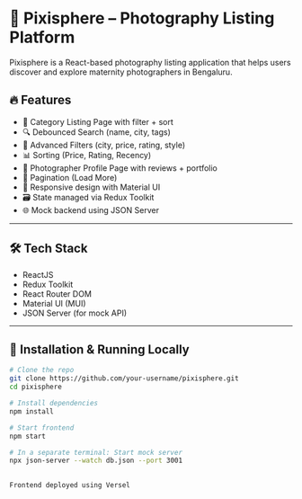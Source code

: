 # 📸 Pixisphere – Photography Listing Platform

Pixisphere is a React-based photography listing application that helps users discover and explore maternity photographers in Bengaluru.

## 🔥 Features

- 🧭 Category Listing Page with filter + sort
- 🔍 Debounced Search (name, city, tags)
- 🎯 Advanced Filters (city, price, rating, style)
- 📊 Sorting (Price, Rating, Recency)
- 📄 Photographer Profile Page with reviews + portfolio
- 🔄 Pagination (Load More)
- 📱 Responsive design with Material UI
- 🗃️ State managed via Redux Toolkit
- 🌐 Mock backend using JSON Server

---

## 🛠️ Tech Stack

- ReactJS
- Redux Toolkit
- React Router DOM
- Material UI (MUI)
- JSON Server (for mock API)

---

## 🧪 Installation & Running Locally

```bash
# Clone the repo
git clone https://github.com/your-username/pixisphere.git
cd pixisphere

# Install dependencies
npm install

# Start frontend
npm start

# In a separate terminal: Start mock server
npx json-server --watch db.json --port 3001
  

Frontend deployed using Versel


